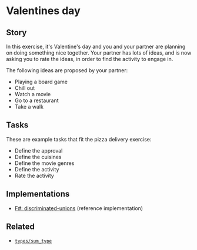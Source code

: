 # Valentines day

## Story

In this exercise, it's Valentine's day and you and your partner are planning on doing something nice together. Your partner has lots of ideas, and is now asking you to rate the ideas, in order to find the activity to engage in.

The following ideas are proposed by your partner:

- Playing a board game
- Chill out
- Watch a movie
- Go to a restaurant
- Take a walk

## Tasks

These are example tasks that fit the pizza delivery exercise:

- Define the approval
- Define the cuisines
- Define the movie genres
- Define the activity
- Rate the activity

## Implementations

- [F#: discriminated-unions][implementation-fsharp] (reference implementation)

## Related

- [`types/sum_type`][types-sum_type]

[types-sum_type]: ../types/sum_type.md
[implementation-fsharp]: ../../languages/fsharp/exercises/concept/valentines-day/.docs/instructions.md
